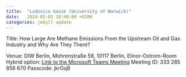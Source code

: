 ```yaml
---
title:  "Ludovica Gazze (University of Warwick)"
date:   2024-05-03 10:00:00 +0200
categories: jekyll update
---
```

Title: How Large Are Methane Emissions From the Upstream Oil
and Gas Industry and Why Are They There?

Venue: DIW Berlin,
Mohrenstraße 58, 10117 Berlin,
Elinor-Ostrom-Room
Hybrid option:
[Link to the Microsoft Teams Meeting](https://teams.microsoft.com/l/meetup-join/19%3Ameeting_NjM5ZDZlY2UtN2FiNC00MDBlLWIyMWQtYWRjNzc4YTQ4NDE0@thread.v2/0?context=%7B%22Tid%22%3A%2289e77033-8876-4ceb-8259-983014a016a2%22%2C%22Oid%22%3A%22a0e52325-dbe2-4499-99e0-d1f8070ef0f2%22%7D)
Meeting ID: 333 285 856 670
Passcode: jkrGqB

